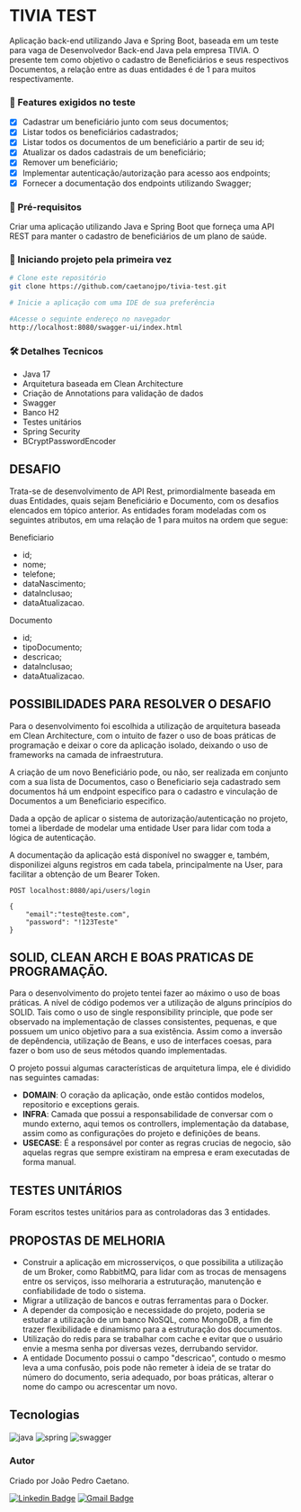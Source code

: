 # TIVIA TEST

<p>
Aplicação back-end utilizando Java e Spring Boot, baseada em um teste para vaga de Desenvolvedor Back-end Java pela empresa TIVIA. O presente tem como objetivo o cadastro de Beneficiários e seus respectivos Documentos, a relação entre as duas entidades é de 1 para muitos respectivamente.
</p>

### :pushpin: Features exigidos no teste

- [x]  Cadastrar um beneficiário junto com seus documentos;
- [x]  Listar todos os beneficiários cadastrados;
- [x]  Listar todos os documentos de um beneficiário a partir de seu id;
- [x]  Atualizar os dados cadastrais de um beneficiário;
- [x]  Remover um beneficiário;
- [x]  Implementar autenticação/autorização para acesso aos endpoints;
- [x]  Fornecer a documentação dos endpoints utilizando Swagger;

### :hammer: Pré-requisitos

Criar uma aplicação utilizando Java e Spring Boot que forneça uma API REST para manter o cadastro 
de beneficiários de um plano de saúde.

### 🎲 Iniciando projeto pela primeira vez

```bash
# Clone este repositório
git clone https://github.com/caetanojpo/tivia-test.git

# Inicie a aplicação com uma IDE de sua preferência

#Acesse o seguinte endereço no navegador
http://localhost:8080/swagger-ui/index.html

```

### 🛠 Detalhes Tecnicos

- Java 17
- Arquitetura baseada em Clean Architecture
- Criação de Annotations para validação de dados
- Swagger
- Banco H2
- Testes unitários
- Spring Security
- BCryptPasswordEncoder

## DESAFIO

Trata-se de desenvolvimento de API Rest, primordialmente baseada em duas Entidades, quais sejam Beneficiário e Documento, com os desafios elencados em tópico anterior. As entidades foram modeladas com os seguintes atributos, em uma relação de 1 para muitos na ordem que segue:

Beneficiario
- id;
- nome;
- telefone;
- dataNascimento;
- dataInclusao;
- dataAtualizacao.

Documento
- id;
- tipoDocumento;
- descricao;
- dataInclusao;
- dataAtualizacao.


## POSSIBILIDADES PARA RESOLVER O DESAFIO

<p>Para o desenvolvimento foi escolhida a utilização de arquitetura baseada em Clean Architecture, com o intuito de fazer o uso de boas práticas de programação e deixar o core da aplicação isolado, deixando o uso de frameworks na camada de infraestrutura.</p>
<p>A criação de um novo Beneficiário pode, ou não, ser realizada em conjunto com a sua lista de Documentos, caso o Beneficiario seja cadastrado sem documentos há um endpoint especifico para o cadastro e vinculação de Documentos a um Beneficiario especifico.</p>
<p>Dada a opção de aplicar o sistema de autorização/autenticação no projeto, tomei a liberdade de modelar uma entidade User para lidar com toda a lógica de autenticação.</p>
<p>A documentação da aplicação está disponível no swagger e, também, disponilizei alguns registros em cada tabela, principalmente na User, para facilitar a obtenção de um Bearer Token.</p>


```
POST localhost:8080/api/users/login

{
    "email":"teste@teste.com",
    "password": "!123Teste"
}
```


## SOLID, CLEAN ARCH E BOAS PRATICAS DE PROGRAMAÇÃO.
<p>
Para o desenvolvimento do projeto tentei fazer ao máximo o uso de boas práticas. 
A nível de código podemos ver a utilização de alguns princípios do SOLID.
Tais como o uso de single responsibility principle, que pode ser observado na implementação de classes
consistentes, pequenas, e que possuem um unico objetivo para a sua existência. Assim como a inversão de depêndencia,
utilização de Beans, e uso de interfaces coesas, para fazer o bom uso de seus métodos quando implementadas.
</p>

<p>
O projeto possui algumas características de arquitetura limpa, ele é dividido
nas seguintes camadas:
</p>

- **DOMAIN**: O coração da aplicação, onde estão contidos modelos, repositorio e exceptions gerais.
- **INFRA**: Camada que possui a responsabilidade de conversar com o mundo externo, aqui temos os
controllers, implementação da database, assim como as configurações do projeto e definições de beans.
- **USECASE**: É a responsável por conter as regras crucias de negocio,
são aquelas regras que sempre existiram na empresa e eram executadas de forma manual.

## TESTES UNITÁRIOS
<p>Foram escritos testes unitários para as controladoras das 3 entidades.</p>

## PROPOSTAS DE MELHORIA

- Construir a aplicação em microsserviços, o que possibilita a utilização de um Broker, como RabbitMQ, para lidar com as trocas de mensagens entre os serviços,
isso melhoraria a estruturação, manutenção e confiabilidade de todo o sistema.
- Migrar a utilização de bancos e outras ferramentas para o Docker.
- A depender da composição e necessidade do projeto, poderia se estudar a utilização de um banco NoSQL, como MongoDB,
a fim de trazer flexibilidade e dinamismo para a estruturação dos documentos.
- Utilização do redis para se trabalhar com cache e evitar que o usuário envie a mesma senha por diversas vezes,
derrubando servidor.
- A entidade Documento possui o campo "descricao", contudo o mesmo leva a uma confusão, pois pode não remeter à ideia
de se tratar do número do documento, seria adequado, por boas práticas, alterar o nome do campo ou acrescentar um novo.

## Tecnologias

<div style="display: inline_block">
  <img align="center" alt="java" src="https://img.shields.io/badge/java-%23ED8B00.svg?style=for-the-badge&logo=java&logoColor=white" />
  <img align="center" alt="spring" src="https://img.shields.io/badge/spring-%236DB33F.svg?style=for-the-badge&logo=spring&logoColor=white" />
  <img align="center" alt="swagger" src="https://img.shields.io/badge/-Swagger-%23Clojure?style=for-the-badge&logo=swagger&logoColor=white" />
</div>

### Autor

Criado por João Pedro Caetano.

[![Linkedin Badge](https://img.shields.io/badge/-Leonardo-blue?style=flat-square&logo=Linkedin&logoColor=white&link=https://www.linkedin.com/in/leonardo-rodrigues-dantas/)](https://www.linkedin.com/in/caetanojpo/)
[![Gmail Badge](https://img.shields.io/badge/-leonardordnt1317@gmail.com-c14438?style=flat-square&logo=Gmail&logoColor=white&link=mailto:caetanojpo@gmail.com)](mailto:caetanojpo@gmail.com)
